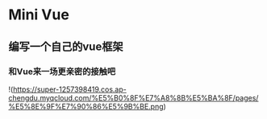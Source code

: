 # Mini Vue
## 编写一个自己的vue框架
### 和Vue来一场更亲密的接触吧
!(https://super-1257398419.cos.ap-chengdu.myqcloud.com/%E5%B0%8F%E7%A8%8B%E5%BA%8F/pages/%E5%8E%9F%E7%90%86%E5%9B%BE.png)

